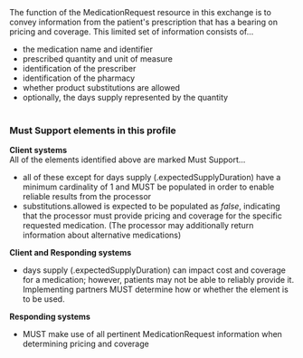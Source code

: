 <br>	<br>
The function of the MedicationRequest resource in this exchange is to convey information from the patient's prescription that has a bearing on pricing and coverage. This limited set of information consists of...

* the medication name and identifier
* prescribed quantity and unit of measure
* identification of the prescriber
* identification of the pharmacy
* whether product substitutions are allowed
* optionally, the days supply represented by the quantity
<br><br>

### Must Support elements in this profile 
**Client systems** <br>
All of the elements identified above are marked Must Support... 
* all of these except for days supply (.expectedSupplyDuration) have a minimum cardinality of 1 and MUST be populated in order to enable reliable results from the processor 
* substitutions.allowed is expected to be populated as *false*, indicating that the processor must provide pricing and coverage for the specific requested medication. (The processor may additionally return information about alternative medications)

**Client and Responding systems** <br>
* days supply (.expectedSupplyDuration) can impact cost and coverage for a medication; however, patients may not be able to reliably provide it. Implementing partners MUST determine how or whether the element is to be used.

**Responding systems**
* MUST make use of all pertinent MedicationRequest information when determining pricing and coverage

<br>
